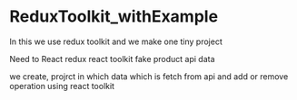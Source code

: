 # ReduxToolkit_withExample
In this we use redux toolkit and we make one tiny project

Need to React redux
react toolkit
fake product api data

we create, projrct in which data which is fetch from api and add or remove operation using react toolkit
